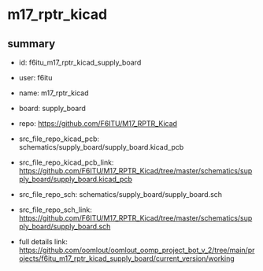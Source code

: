 # m17_rptr_kicad
 
## summary 
* id: f6itu_m17_rptr_kicad_supply_board
* user: f6itu
* name: m17_rptr_kicad
* board: supply_board
* repo: https://github.com/F6ITU/M17_RPTR_Kicad
* src_file_repo_kicad_pcb: schematics/supply_board/supply_board.kicad_pcb
* src_file_repo_kicad_pcb_link: https://github.com/F6ITU/M17_RPTR_Kicad/tree/master/schematics/supply_board/supply_board.kicad_pcb


* src_file_repo_sch: schematics/supply_board/supply_board.sch
* src_file_repo_sch_link: https://github.com/F6ITU/M17_RPTR_Kicad/tree/master/schematics/supply_board/supply_board.sch
* full details link: https://github.com/oomlout/oomlout_oomp_project_bot_v_2/tree/main/projects/f6itu_m17_rptr_kicad_supply_board/current_version/working  






